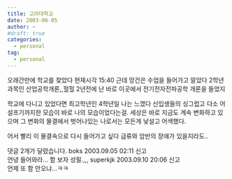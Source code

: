 ```yaml
---
title: 고려대학교
date: 2003-06-05
author: ~
#draft: true
categories:
  - personal
tag:
  - personal
---
```




오래간만에 학교를 찾았다
현재시각 15:40
근데 망건은 수업을 들어가고 말았다 
2학년과목인 산업공학개론,,헐헐
2년전에 난 바로 이곳에서 전기전자전파공학 개론을 들었지

학교에 다니고 있었다면 최고학년인 4학년일 나는 느꼈다
신입생들의 싱그럽고 다소 어설프기까지한 모습이
바로 나의 모습이었다는걸.
세상은 바로 지금도 계속 변화하고 있으며
그 변화의 물결에서 벗어나있는 나로서는
모든게 낯설고 어색했다.

어서 빨리 이 물결속으로 다시 들어가고 싶다
급류와 암반의 장애가 있을지라도..


 댓글  2개가 달렸습니다.
 boks 2003.09.05 02:11 신고   
언녕 들어와라...
함 보자 성필.,,,
 superkjk 2003.09.10 20:06 신고   
언제 또 함 안오냐...ㅋㅋ





